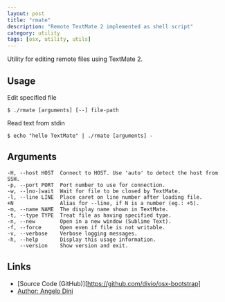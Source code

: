 ```yaml
---
layout: post
title: "rmate"
description: "Remote TextMate 2 implemented as shell script"
category: utility
tags: [osx, utility, utils]
---
```


Utility for editing remote files using TextMate 2.

## Usage

Edit specified file

```
$ ./rmate [arguments] [--] file-path
```

Read text from stdin

```
$ echo "hello TextMate" | ./rmate [arguments] -
```

## Arguments

```
-H, --host HOST  Connect to HOST. Use 'auto' to detect the host from SSH.
-p, --port PORT  Port number to use for connection.
-w, --[no-]wait  Wait for file to be closed by TextMate.
-l, --line LINE  Place caret on line number after loading file.
+N               Alias for --line, if N is a number (eg.: +5).
-m, --name NAME  The display name shown in TextMate.
-t, --type TYPE  Treat file as having specified type.
-n, --new        Open in a new window (Sublime Text).
-f, --force      Open even if file is not writable.
-v, --verbose    Verbose logging messages.
-h, --help       Display this usage information.
    --version    Show version and exit.
```

## Links

* [Source Code (GitHub)][https://github.com/divio/osx-bootstrap]
* [Author: Angelo Dini](https://github.com/finalangel)


